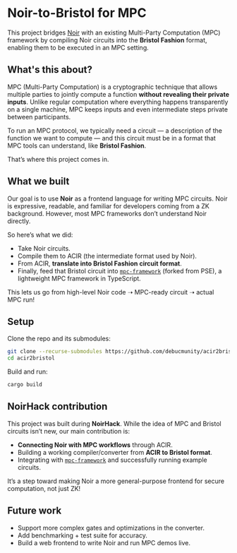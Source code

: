 # Noir-to-Bristol for MPC

This project bridges [Noir](https://github.com/noir-lang/noir) with an existing Multi-Party Computation (MPC) framework by compiling Noir circuits into the **Bristol Fashion** format, enabling them to be executed in an MPC setting.

## What's this about?

MPC (Multi-Party Computation) is a cryptographic technique that allows multiple parties to jointly compute a function **without revealing their private inputs**. Unlike regular computation where everything happens transparently on a single machine, MPC keeps inputs and even intermediate steps private between participants.

To run an MPC protocol, we typically need a circuit — a description of the function we want to compute — and this circuit must be in a format that MPC tools can understand, like **Bristol Fashion**.

That’s where this project comes in.

## What we built

Our goal is to use **Noir** as a frontend language for writing MPC circuits. Noir is expressive, readable, and familiar for developers coming from a ZK background. However, most MPC frameworks don’t understand Noir directly.

So here’s what we did:

* Take Noir circuits.
* Compile them to ACIR (the intermediate format used by Noir).
* From ACIR, **translate into Bristol Fashion circuit format**.
* Finally, feed that Bristol circuit into [`mpc-framework`](https://github.com/debucmunity/mpc-framework) (forked from PSE), a lightweight MPC framework in TypeScript.

This lets us go from high-level Noir code ➝ MPC-ready circuit ➝ actual MPC run!

## Setup

Clone the repo and its submodules:

```bash
git clone --recurse-submodules https://github.com/debucmunity/acir2bristol
cd acir2bristol
```

Build and run:

```bash
cargo build
```

## NoirHack contribution

This project was built during **NoirHack**. While the idea of MPC and Bristol circuits isn’t new, our main contribution is:

* **Connecting Noir with MPC workflows** through ACIR.
* Building a working compiler/converter from **ACIR to Bristol format**.
* Integrating with [`mpc-framework`](https://github.com/debucmunity/mpc-framework) and successfully running example circuits.

It’s a step toward making Noir a more general-purpose frontend for secure computation, not just ZK!

## Future work

* Support more complex gates and optimizations in the converter.
* Add benchmarking + test suite for accuracy.
* Build a web frontend to write Noir and run MPC demos live.
